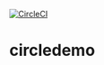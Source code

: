 [![CircleCI](https://circleci.com/gh/samizuh/circledemo.svg?style=shield)](https://circleci.com/gh/samizuh/circledemo)

# circledemo
